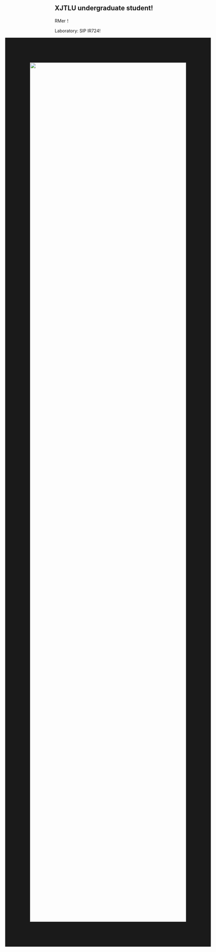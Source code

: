 ## XJTLU undergraduate student!

RMer！

Laboratory: SIP IR724!

<a>
  <img align="right" src="https://github.com/kanade724/kanade724.github.io/blob/main/picture/6677bbbd660607121c53d947d5ec2cb.jpg"  width="4142" height="2767" border="80"/>
</a>
